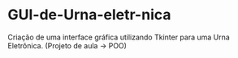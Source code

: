 # GUI-de-Urna-eletr-nica
Criação de uma interface gráfica utilizando Tkinter para uma Urna Eletrônica. (Projeto de aula -> POO)
